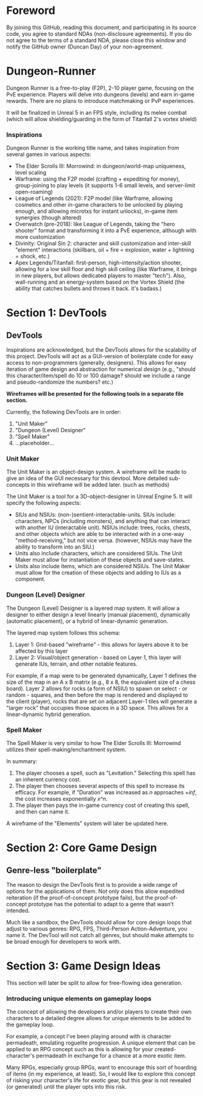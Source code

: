 # Foreword
By joining this GitHub, reading this document, and participating in its source code, you agree to standard NDAs (non-disclosure agreements). If you do not agree to the terms of a standard NDA, please close this window and notify the GitHub owner (Duncan Day) of your non-agreement.

# Dungeon-Runner
Dungeon Runner is a free-to-play (F2P), 2-10 player game, focusing on the PvE experience. Players will delve into dungeons (levels) and earn in-game rewards. There are no plans to introduce matchmaking or PvP experiences.

It will be finalized in Unreal 5 in an FPS style, including its melee combat (which will allow shielding/guarding in the form of Titanfall 2's vortex shield)

### Inspirations
Dungeon Runner is the working title name, and takes inspiration from several games in various aspects:
- The Elder Scrolls III: Morrowind: in dungeon/world-map uniqueness, level scaling
- Warframe: using the F2P model (crafting + expediting for money), group-joining to play levels (it supports 1-6 small levels, and server-limit open-roaming)
- League of Legends (2021): F2P model (like Warframe, allowing cosmetics and other in-game characters to be unlocked by playing enough, and allowing microtxs for instant unlocks), in-game item synergies (though altered)
- Overwatch (pre-2018): like League of Legends, taking the "hero shooter" format and transforming it into a PvE experience, although with more customization
- Divinity: Original Sin 2: character and skill customization and inter-skill "element" interactions (skillbars, oil + fire = explosion, water + lightning = shock, etc.)
- Apex Legends/Titanfall: first-person, high-intensity/action shooter, allowing for a low skill floor and high skill ceiling (like Warframe, it brings in new players, but allows dedicated players to master "tech"). Also, wall-running and an energy-system based on the Vortex Shield (the ability that catches bullets and throws it back. it's badass.)

# Section 1: DevTools

## DevTools
Inspirations are acknowledged, but the DevTools allows for the scalability of this project. DevTools will act as a GUI-version of boilerplate code for easy access to non-programmers (generally, designers). This allows for easy iteration of game design and abstraction for numerical design (e.g., "should this character/item/spell do 10 or 100 damage? should we include a range and pseudo-randomize the numbers? etc.)

**Wireframes will be presented for the following tools in a separate file section.**

Currently, the following DevTools are in order: 
1. "Unit Maker"
2. "Dungeon (Level) Designer"
3. "Spell Maker"
4. ...placeholder...
  
### Unit Maker
The Unit Maker is an object-design system. A wireframe will be made to give an idea of the GUI necessary for this devtool. More detailed sub-concepts in this wireframe will be added later. (such as methods)

The Unit Maker is a tool for a 3D-object-designer in Unreal Engine 5. It will specify the following aspects:
- SIUs and NSIUs: (non-)sentient-interactable-units. SIUs include: characters, NPCs (including monsters), and anything that can interact with another IU (interactable unit). NSIUs include: trees, rocks, chests, and other objects which are able to be interacted with in a one-way "method-receiving," but not vice versa. (however, NSIUs may have the ability to transform into an SIU.)
- Units also include characters, which are considered SIUs. The Unit Maker must allow for instantiation of these objects and save-states.
- Units also include items, which are considered NSIUs. The Unit Maker must allow for the creation of these objects and adding to IUs as a component.

### Dungeon (Level) Designer
The Dungeon (Level) Designer is a layered map system. It will allow a designer to either design a level linearly (manual placement), dynamically (automatic placement), or a hybrid of linear-dynamic generation.

The layered map system follows this schema:
1. Layer 1: Grid-based "wireframe" - this allows for layers above it to be affected by this layer
2. Layer 2: Visual/object generation - based on Layer 1, this layer will generate IUs, terrain, and other notable features. 

For example, if a map were to be generated dynamically, Layer 1 defines the size of the map in an A x B matrix (e.g., 8 x 8, the equivalent size of a chess board).
Layer 2 allows for rocks (a form of NSIU) to spawn on select - or random - squares, and then before the map is rendered and displayed to the client (player), rocks that are set on adjacent Layer-1 tiles will generate a "larger rock" that occupies those spaces in a 3D space.
This allows for a linear-dynamic hybrid generation.

### Spell Maker
The Spell Maker is very similar to how The Elder Scrolls III: Morrowind utilizes their spell-making/enchantment system.

In summary:
1. The player chooses a spell, such as "Levitation." Selecting this spell has an inherent currency cost.
2. The player then chooses several aspects of this spell to increase its efficacy. For example, if "Duration" was increased as *n* approaches +*inf*, the cost increases exponentially *x^n*.
3. The player then pays the in-game currency cost of creating this spell, and then can name it.

A wireframe of the "Elements" system will later be updated here.

# Section 2: Core Game Design

## Genre-less "boilerplate"
The reason to design the DevTools first is to provide a wide range of options for the applications of them. Not only does this allow expedited reiteration (if the proof-of-concept prototype fails), but the proof-of-concept prototype has the potential to adapt to a genre that wasn't intended.

Much like a sandbox, the DevTools should allow for core design loops that adjust to various genres: RPG, FPS, Third-Person Action-Adventure, you name it. The DevTool will not catch all genres, but should make attempts to be broad enough for developers to work with.

# Section 3: Game Design Ideas
This section will later be split to allow for free-flowing idea generation.

### Introducing unique elements on gameplay loops
The concept of allowing the developers and/or players to create their own characters to a detailed degree allows for unique elements to be added to the gameplay loop.

For example, a concept I've been playing around with is character permadeath, emulating roguelite progression. A unique element that can be applied to an RPG concept such as this is allowing for your created-character's permadeath in exchange for a chance at a more exotic item.

Many RPGs, especially group RPGs, want to encourage this sort of hoarding of items (in my experience, at least). So, I would like to explore this concept of risking your character's life for exotic gear, but this gear is not revealed (or generated) until the player opts into this risk.
